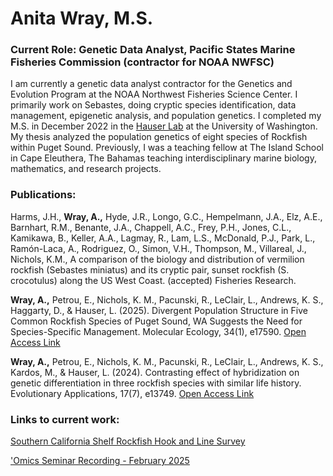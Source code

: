 # Anita Wray, M.S. 
### Current Role: Genetic Data Analyst, Pacific States Marine Fisheries Commission (contractor for NOAA NWFSC)

I am currently a genetic data analyst contractor for the Genetics and Evolution Program at the NOAA Northwest Fisheries Science Center. I primarily work on Sebastes, doing cryptic species identification, data management, epigenetic analysis, and population genetics. I completed my M.S. in December 2022 in the [Hauser Lab](https://faculty.washington.edu/lhauser/wordpress/) at the University of Washington. My thesis analyzed the population genetics of eight species of Rockfish within Puget Sound. Previously, I was a teaching fellow at The Island School in Cape Eleuthera, The Bahamas teaching interdisciplinary marine biology, mathematics, and research projects. 


### Publications:
Harms, J.H., **Wray, A.,** Hyde, J.R., Longo, G.C., Hempelmann, J.A., Elz, A.E., Barnhart, R.M., Benante, J.A., Chappell, A.C., Frey, P.H., Jones, C.L., Kamikawa, B., Keller, A.A., Lagmay, R., Lam, L.S., McDonald, P.J., Park, L., Ramón-Laca, A.,  Rodriguez, O., Simon, V.H., Thompson, M., Villareal, J., Nichols, K.M., A comparison of the biology and distribution of vermilion rockfish (Sebastes miniatus) and its cryptic pair, sunset rockfish (S. crocotulus) along the US West Coast. (accepted) Fisheries Research.

**Wray, A.,** Petrou, E., Nichols, K. M., Pacunski, R., LeClair, L., Andrews, K. S., Haggarty, D., & Hauser, L. (2025). Divergent Population Structure in Five Common Rockfish Species of Puget Sound, WA Suggests the Need for Species-Specific Management. Molecular Ecology, 34(1), e17590. [Open Access Link](https://doi.org/10.1111/mec.17590)

**Wray, A.,** Petrou, E., Nichols, K. M., Pacunski, R., LeClair, L., Andrews, K. S., Kardos, M., & Hauser, L. (2024). Contrasting effect of hybridization on genetic differentiation in three rockfish species with similar life history. Evolutionary Applications, 17(7), e13749. [Open Access Link](https://doi.org/10.1111/eva.13749)


### Links to current work:
[Southern California Shelf Rockfish Hook and Line Survey](https://www.fisheries.noaa.gov/west-coast/science-data/southern-california-shelf-rockfish-hook-and-line-survey)

['Omics Seminar Recording - February 2025](https://youtu.be/9o9XcwpRj84?feature=shared)

